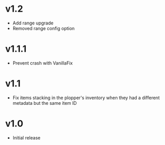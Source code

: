 # v1.2
- Add range upgrade
- Removed range config option

# v1.1.1
- Prevent crash with VanillaFix

# v1.1
- Fix items stacking in the plopper's inventory when they had a different metadata but the same item ID

# v1.0
- Initial release